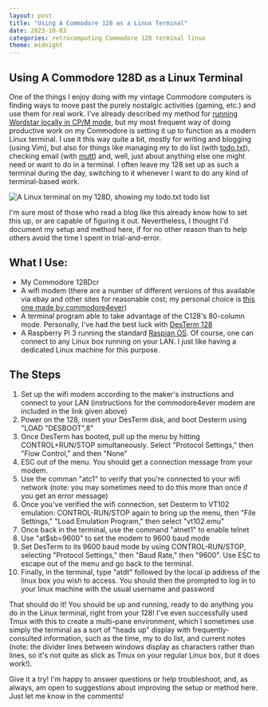 ```yaml
---
layout: post
title: "Using A Commodore 128 as a Linux Terminal"
date: 2023-10-03
categories: retrocomputing Commodore 128 terminal linux
theme: midnight
---
```


## Using A Commodore 128D as a Linux Terminal

One of the things I enjoy doing with my vintage Commodore computers is finding ways to move past the purely nostalgic activities (gaming, etc.) and use them for real work. I've already described my method for [running Wordstar locally in CP/M mode](https://unvarnishedgeek.github.io/retrocomputing/cpm/commodore/128/wordstar/2021/02/06/Wordstar-C128.html), but my most frequent way of doing productive work on my Commodore is setting it up to function as a modern Linux terminal. I use it this way quite a bit, mostly for writing and blogging (using Vim), but also for things like managing my to do list (with [todo.txt](http://todotxt.org/)), checking email (with [mutt](http://www.mutt.org/)) and, well, just about anything else one might need or want to do in a terminal. I often leave my 128 set up as such a terminal during the day, switching to it whenever I want to do any kind of terminal-based work.

![A Linux terminal on my 128D, showing my todo.txt todo list](/assets/128Terminal.jpg)

I'm sure most of those who read a blog like this already know how to set this up, or are capable of figuring it out. Nevertheless, I thought I'd document my setup and method here, if for no other reason than to help others avoid the time I spent in trial-and-error.

## What I Use:

- My Commodore 128Dcr
- A wifi modem (there are a number of different versions of this available via ebay and other sites for reasonable cost; my personal choice is [this one made by commodore4ever](https://www.commodore-4ever.com/product-page/commodore4ever-wifi-modem-v2-3))
- A terminal program able to take advantage of the C128's 80-column mode. Personally, I've had the best luck with [DesTerm 128](https://commodore.software/downloads/download/61-desterm/1145-desterm-v3-02)
- A Raspberry Pi 3 running the standard [Raspian OS](http://www.raspbian.org/). Of course, one can connect to any Linux box running on your LAN. I just like having a dedicated Linux machine for this purpose.

## The Steps

1. Set up the wifi modem according to the maker's instructions and connect to your LAN (instructions for the commodore4ever modem are included in the link given above)
2. Power on the 128, insert your DesTerm disk, and boot Desterm using "LOAD "DESBOOT",8"
3. Once DesTerm has booted, pull up the menu by hitting CONTROL+RUN/STOP simultaneously. Select "Protocol Settings," then "Flow Control," and then "None"
4. ESC out of the menu. You should get a connection message from your modem.
5. Use the comman "atc1" to verify that you're connected to your wifi network (note: you may sometimes need to do this more than once if you get an error message)
6. Once you've verified the wifi connection, set Desterm to VT102 emulation: CONTROL-RUN/STOP again to bring up the menu, then "File Settings," "Load Emulation Program," then select "vt102.emu"
7. Once back in the terminal, use the command "atnet1" to enable telnet
8. Use "at$sb=9600" to set the modem to 9600 baud mode
9. Set DesTerm to its 9600 baud mode by using CONTROL-RUN/STOP, selecting "Protocol Settings," then "Baud Rate," then "9600". Use ESC to escape out of the menu and go back to the terminal.
10. Finally, in the terminal, type "atdt" followed by the local ip address of the linux box you wish to access. You should then the prompted to log in to your linux machine with the usual username and password

That should do it! You should be up and running, ready to do anything you do in the Linux terminal, right from your 128! I've even successfully used Tmux with this to create a multi-pane environment, which I sometimes use simply the terminal as a sort of "heads up" display with frequently-consulted information, such as the time, my to do list, and current notes (note: the divider lines between windows display as characters rather than lines, so it's not quite as slick as Tmux on your regular Linux box, but it does work!).

Give it a try! I'm happy to answer questions or help troubleshoot, and, as always, am open to suggestions about improving the setup or method here. Just let me know in the comments!
